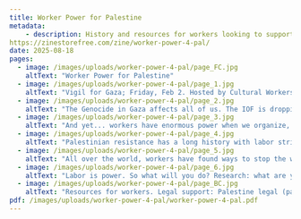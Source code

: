 ```yaml
---
title: Worker Power for Palestine
metadata:
    - description: History and resources for workers looking to support Palestine
https://zinestorefree.com/zine/worker-power-4-pal/
date: 2025-08-18
pages:
  - image: /images/uploads/worker-power-4-pal/page_FC.jpg
    altText: "Worker Power for Palestine"
  - image: /images/uploads/worker-power-4-pal/page_1.jpg
    altText: "Vigil for Gaza; Friday, Feb 2. Hosted by Cultural Workers for Palestine (@culturalworkers4palichi), Education Workers for Palestine (@eduworkers4palichi), Healthcare Workers for Palestine (@hcw4palichi), Social Service Workers for Palestine (@ssw4palichi), Tech Workers for Palestine (@techworkers4palichi)"
  - image: /images/uploads/worker-power-4-pal/page_2.jpg
    altText: "The Genocide in Gaza affects all of us. The IOF is dropping bombs American workers made. The IOF uses AI & facial recognition American workers made. The Israeli government profits off of companies American unions invest in. And yet... Cultural institutions & hospitals in the United States are silent as colleagues in Gaza are killed and buildings destroyed. Teachers and professors are silenced & threatened for speaking out."
  - image: /images/uploads/worker-power-4-pal/page_3.jpg
    altText: "And yet... workers have enormous power when we organize, especially across sectors. How can we realize that power? What will we do with our power?"
  - image: /images/uploads/worker-power-4-pal/page_4.jpg
    altText: "Palestinian resistance has a long history with labor strikes. 1936 – 6 month long general strike against British and Zionist colonization > Anti colonial revolt. 1948 – The Nakba. 2013 – Palestinians called for a general strike to stop the eviction of 70,000 Bedouin from the Negev and won! 2021 – Palestinians put on the Karamheh (dignity) strike as part of the Unity Intifada across Palestine."
  - image: /images/uploads/worker-power-4-pal/page_5.jpg
    altText: "All over the world, workers have found ways to stop the war machine. In 1973, Arab autoworkers used wildcat strikes against the United Auto Workers (UAW) and convinced several UAW locals to divest holdings in Israel. In 2014, the International Longshore Workers joined with the Arab Resource and Organizing Center to block and Israeli shipping container from docking. Trade federations internationally have divested from Histadrui, Israel's racist trade union that powers the Zionist project."
  - image: /images/uploads/worker-power-4-pal/page_6.jpg
    altText: "Labor is power. So what will you do? Research: what are your field's ties to Zionism? What is the history of resistance and complicity to zionism in your field? How are major institutions in your field responding to the genocide? Build power: find out who's on your side. Get to know each other. Make demands together. Take risks collectively. Use many tactics: organize sick-outs, strikes, vigils, boycotts, petitions, phone banks. Show up to protests in blocs. Leafleet your workplace, hold a teach-in, and learn together."
  - image: /images/uploads/worker-power-4-pal/page_BC.jpg
    altText: "Resources for workers. Legal support: Palestine legal (palestinelegal.org), American-Arab Anti-discrimination Committee (adc.org), Council on American-Islamic Relations, Chicago (cairchicago.org). Organizing resources: Beautiful Trouble (beautifultrouble.org), Palestinian Feminist Collective (palestinianfeministcollective.org/all-out-for-palestine), Labor for Palestine (laborforpalestine.net)"
pdf: /images/uploads/worker-power-4-pal/worker-power-4-pal.pdf
---
```

